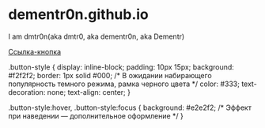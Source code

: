 # dementr0n.github.io


I am dmtr0n(aka dmtr0, aka dementr0n, aka Dementr) 


<a href="https://www.example.com" class="button-style">Ссылка-кнопка</a>

.button-style {
  display: inline-block;
  padding: 10px 15px;
  background: #f2f2f2;
  border: 1px solid #000; /* В ожидании набирающего популярность темного режима, рамка черного цвета */
  color: #333;
  text-decoration: none;
  text-align: center;
}

.button-style:hover, .button-style:focus {
  background: #e2e2f2; /* Эффект при наведении — дополнительное оформление */
}
